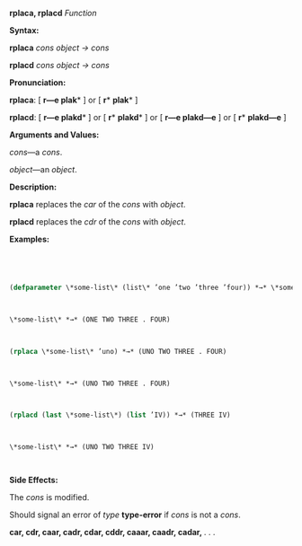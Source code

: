 **rplaca, rplacd** *Function* 



**Syntax:** 



**rplaca** *cons object → cons* 



**rplacd** *cons object → cons* 



**Pronunciation:** 



**rplaca**: [ **r—e plak***  ] or [ **r***  **plak***  ] 



**rplacd**: [ **r—e plakd***  ] or [ **r***  **plakd***  ] or [ **r—e plakd—e** ] or [ **r***  **plakd—e** ] 



**Arguments and Values:** 



*cons*—a *cons*. 



*object*—an *object*. 



**Description:** 



**rplaca** replaces the *car* of the *cons* with *object*. 



**rplacd** replaces the *cdr* of the *cons* with *object*. 



**Examples:**
```lisp
 



(defparameter \*some-list\* (list\* ’one ’two ’three ’four)) *→* \*some-list\* 



\*some-list\* *→* (ONE TWO THREE . FOUR) 



(rplaca \*some-list\* ’uno) *→* (UNO TWO THREE . FOUR) 



\*some-list\* *→* (UNO TWO THREE . FOUR) 



(rplacd (last \*some-list\*) (list ’IV)) *→* (THREE IV) 



\*some-list\* *→* (UNO TWO THREE IV) 




```
**Side Effects:** 



The *cons* is modified. 



Should signal an error of *type* **type-error** if *cons* is not a *cons*. 







 



 



**car, cdr, caar, cadr, cdar, cddr, caaar, caadr, cadar,** *. . .* 




